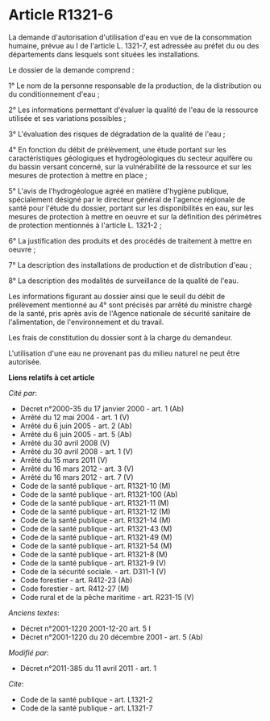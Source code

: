 # Article R1321-6

La demande d'autorisation d'utilisation d'eau en vue de la consommation humaine, prévue au I de l'article L. 1321-7, est
adressée au préfet du ou des départements dans lesquels sont situées les installations. 

Le dossier de la demande comprend : 

1° Le nom de la personne responsable de la production, de la distribution ou du conditionnement d'eau ; 

2° Les informations permettant d'évaluer la qualité de l'eau de la ressource utilisée et ses variations possibles ; 

3° L'évaluation des risques de dégradation de la qualité de l'eau ; 

4° En fonction du débit de prélèvement, une étude portant sur les caractéristiques géologiques et hydrogéologiques du secteur
aquifère ou du bassin versant concerné, sur la vulnérabilité de la ressource et sur les mesures de protection à mettre en
place ; 

5° L'avis de l'hydrogéologue agréé en matière d'hygiène publique, spécialement désigné par le directeur général de l'agence
régionale de santé pour l'étude du dossier, portant sur les disponibilités en eau, sur les mesures de protection à mettre en
oeuvre et sur la définition des périmètres de protection mentionnés à l'article L. 1321-2 ; 

6° La justification des produits et des procédés de traitement à mettre en oeuvre ; 

7° La description des installations de production et de distribution d'eau ; 

8° La description des modalités de surveillance de la qualité de l'eau. 

Les informations figurant au dossier ainsi que le seuil du débit de prélèvement mentionné au 4° sont précisés par arrêté du
ministre chargé de la santé, pris après avis de l'Agence nationale de sécurité sanitaire de l'alimentation, de
l'environnement et du travail. 

Les frais de constitution du dossier sont à la charge du demandeur. 

L'utilisation d'une eau ne provenant pas du milieu naturel ne peut être autorisée.

**Liens relatifs à cet article**

_Cité par_:

  - Décret n°2000-35 du 17 janvier 2000 - art. 1 (Ab)
  - Arrêté du 12 mai 2004 - art. 1 (V)
  - Arrêté du 6 juin 2005 - art. 2 (Ab)
  - Arrêté du 6 juin 2005 - art. 5 (Ab)
  - Arrêté du 30 avril 2008 (V)
  - Arrêté du 30 avril 2008 - art. 1 (V)
  - Arrêté du 15 mars 2011 (V)
  - Arrêté du 16 mars 2012 - art. 3 (V)
  - Arrêté du 16 mars 2012 - art. 7 (V)
  - Code de la santé publique - art. R1321-10 (M)
  - Code de la santé publique - art. R1321-100 (Ab)
  - Code de la santé publique - art. R1321-11 (M)
  - Code de la santé publique - art. R1321-12 (M)
  - Code de la santé publique - art. R1321-14 (M)
  - Code de la santé publique - art. R1321-43 (M)
  - Code de la santé publique - art. R1321-49 (M)
  - Code de la santé publique - art. R1321-54 (M)
  - Code de la santé publique - art. R1321-8 (M)
  - Code de la santé publique - art. R1321-9 (V)
  - Code de la sécurité sociale. - art. D311-1 (V)
  - Code forestier - art. R412-23 (Ab)
  - Code forestier - art. R412-27 (M)
  - Code rural et de la pêche maritime - art. R231-15 (V)

_Anciens textes_:

  - Décret n°2001-1220 2001-12-20 art. 5 I
  - Décret n°2001-1220 du 20 décembre 2001 - art. 5 (Ab)

_Modifié par_:

  - Décret n°2011-385 du 11 avril 2011 - art. 1

_Cite_:

  - Code de la santé publique - art. L1321-2
  - Code de la santé publique - art. L1321-7
